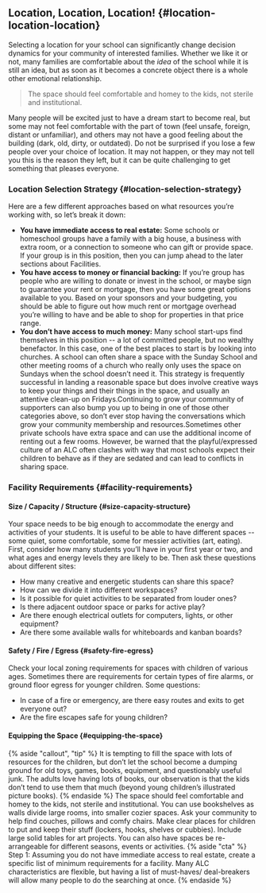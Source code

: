## Location, Location, Location! {#location-location-location}

Selecting a location for your school can significantly change decision dynamics for your community of interested families. Whether we like it or not, many families are comfortable about the _idea_ of the school while it is still an idea, but as soon as it becomes a concrete object there is a whole other emotional relationship.

>The space should feel comfortable and homey to the kids, not sterile and institutional. 

Many people will be excited just to have a dream start to become real, but some may not feel comfortable with the part of town (feel unsafe, foreign, distant or unfamiliar), and others may not have a good feeling about the building (dark, old, dirty, or outdated). Do not be surprised if you lose a few people over your choice of location. It may not happen, or they may not tell you this is the reason they left, but it can be quite challenging to get something that pleases everyone.

### Location Selection Strategy {#location-selection-strategy}

Here are a few different approaches based on what resources you’re working with, so let’s break it down:

*   **You have immediate access to real estate:** Some schools or homeschool groups have a family with a big house, a business with extra room, or a connection to someone who can gift or provide space. If your group is in this position, then you can jump ahead to the later sections about Facilities.
*   **You have access to money or financial backing:** If you’re group has people who are willing to donate or invest in the school, or maybe sign to guarantee your rent or mortgage, then you have some great options available to you. Based on your sponsors and your budgeting, you should be able to figure out how much rent or mortgage overhead you’re willing to have and be able to shop for properties in that price range.
*   **You don’t have access to much money:** Many school start-ups find themselves in this position -- a lot of committed people, but no wealthy benefactor. In this case, one of the best places to start is by looking into churches. A school can often share a space with the Sunday School and other meeting rooms of a church who really only uses the space on Sundays when the school doesn’t need it. This strategy is frequently successful in landing a reasonable space but does involve creative ways to keep your things and their things in the space, and usually an attentive clean-up on Fridays.Continuing to grow your community of supporters can also bump you up to being in one of those other categories above, so don’t ever stop having the conversations which grow your community membership and resources.Sometimes other private schools have extra space and can use the additional income of renting out a few rooms. However, be warned that the playful/expressed culture of an ALC often clashes with way that most schools expect their children to behave as if they are sedated and can lead to conflicts in sharing space.

### Facility Requirements {#facility-requirements}

#### Size / Capacity / Structure {#size-capacity-structure}

Your space needs to be big enough to accommodate the energy and activities of your students. It is useful to be able to have different spaces -- some quiet, some comfortable, some for messier activities (art, eating). First, consider how many students you’ll have in your first year or two, and what ages and energy levels they are likely to be. Then ask these questions about different sites:

*   How many creative and energetic students can share this space?
*   How can we divide it into different workspaces?
*   Is it possible for quiet activities to be separated from louder ones?
*   Is there adjacent outdoor space or parks for active play?
*   Are there enough electrical outlets for computers, lights, or other equipment?
*   Are there some available walls for whiteboards and kanban boards?

#### Safety / Fire / Egress {#safety-fire-egress}

Check your local zoning requirements for spaces with children of various ages. Sometimes there are requirements for certain types of fire alarms, or ground floor egress for younger children. Some questions:

*   In case of a fire or emergency, are there easy routes and exits to get everyone out?
*   Are the fire escapes safe for young children?

#### Equipping the Space {#equipping-the-space}
{% aside "callout", "tip" %}
It is tempting to fill the space with lots of resources for the children, but don’t let the school become a dumping ground for old toys, games, books, equipment, and questionably useful junk. The adults love having lots of books, our observation is that the kids don’t tend to use them that much (beyond young children’s illustrated picture books).
{% endaside %}
The space should feel comfortable and homey to the kids, not sterile and institutional. You can use bookshelves as walls divide large rooms, into smaller cozier spaces. Ask your community to help find couches, pillows and comfy chairs. Make clear places for children to put and keep their stuff (lockers, hooks, shelves or cubbies). Include large solid tables for art projects. You can also have spaces be re-arrangeable for different seasons, events or activities.
{% aside "cta" %}
Step 1: Assuming you do not have immediate access to real estate, create a specific list of minimum requirements for a facility.  Many ALC characteristics are flexible, but having a list of must-haves/ deal-breakers will allow many people to do the searching at once. 
{% endaside %}